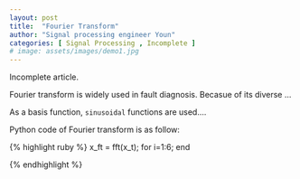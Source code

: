 ```yaml
---
layout: post
title:  "Fourier Transform"
author: "Signal processing engineer Youn"
categories: [ Signal Processing , Incomplete ]
# image: assets/images/demo1.jpg
---
```



Incomplete article. 




Fourier transform is widely used in fault diagnosis. Becasue of its diverse ...

As a basis function, `sinusoidal` functions are used.... 

Python code of Fourier transform is as follow: 

{% highlight ruby %}
x_ft = fft(x_t);
    for i=1:6;
    end

{% endhighlight %}


[home]: https://mbyun1420.github.io/index.html
